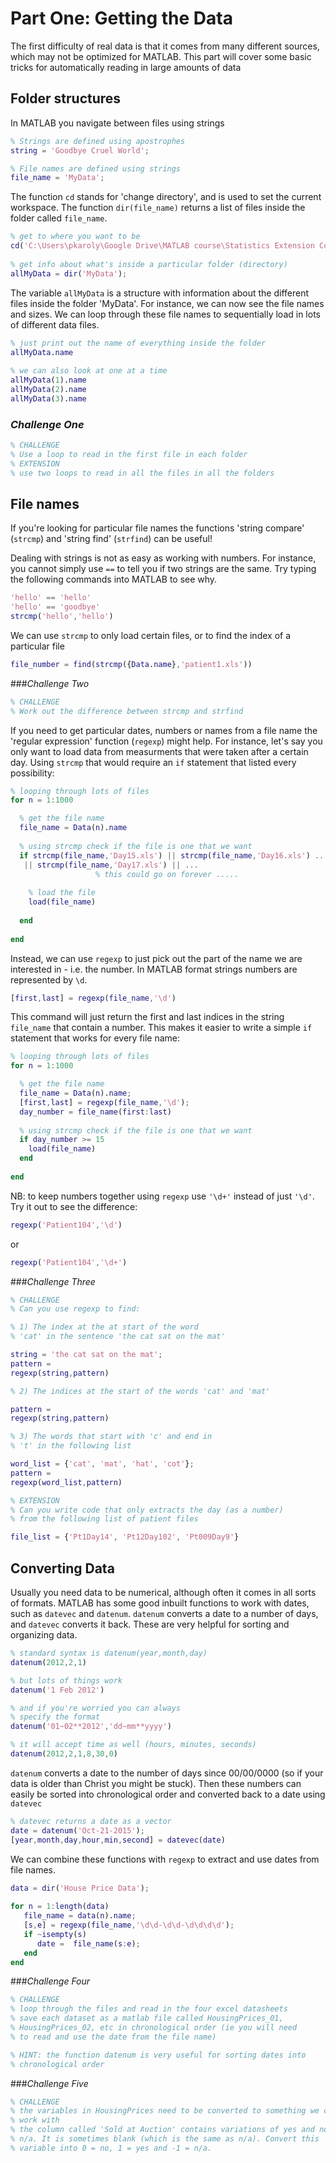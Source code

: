 # Part One: Getting the Data
 The first difficulty of real data is that it comes from many different sources, which may not be optimized for MATLAB. This part will cover some basic tricks for automatically reading in large amounts of data

## Folder structures
In MATLAB you navigate between files using strings

```Matlab
% Strings are defined using apostrophes
string = 'Goodbye Cruel World';

% File names are defined using strings
file_name = 'MyData';
```

The function `cd` stands for 'change directory', and is used to set the current workspace. 
The function `dir(file_name)` returns a list of files inside the folder called `file_name`.

```Matlab 
% get to where you want to be
cd('C:\Users\pkaroly\Google Drive\MATLAB course\Statistics Extension Course');
 
% get info about what's inside a particular folder (directory)
allMyData = dir('MyData');
```

The variable `allMyData` is a structure with information about the different files inside the folder 'MyData'. For instance, we can now see the file names and sizes. We can loop through these file names to sequentially load in lots of different data files.

```Matlab 
% just print out the name of everything inside the folder
allMyData.name
 
% we can also look at one at a time
allMyData(1).name
allMyData(2).name
allMyData(3).name
```


### *Challenge One*
```Matlab 
% CHALLENGE
% Use a loop to read in the first file in each folder
% EXTENSION
% use two loops to read in all the files in all the folders
```


## File names

If you're looking for particular file names the functions 'string compare' (`strcmp`) and 'string find' (`strfind`) can be useful!

Dealing with strings is not as easy as working with numbers. For instance, you cannot simply use `==` to tell you if two strings are the same. Try typing the following commands into MATLAB to see why.

```Matlab
'hello' == 'hello'
'hello' == 'goodbye'
strcmp('hello','hello')
```

We can use `strcmp` to only load certain files, or to find the index of a particular file
```Matlab
file_number = find(strcmp({Data.name},'patient1.xls'))
```


###*Challenge Two*
``` matlab
% CHALLENGE
% Work out the difference between strcmp and strfind
```

If you need to get particular dates, numbers or names from a file name the 'regular expression' function (`regexp`) might help. For instance, let's say you only want to load data from measurments that were taken after a certain day. Using `strcmp` that would require an `if` statement that listed every possibility:


```Matlab
% looping through lots of files
for n = 1:1000

  % get the file name
  file_name = Data(n).name
  
  % using strcmp check if the file is one that we want
  if strcmp(file_name,'Day15.xls') || strcmp(file_name,'Day16.xls') ...
   || strcmp(file_name,'Day17.xls') || ... 
                   % this could go on forever .....
    
    % load the file
    load(file_name)
    
  end
  
end
```

Instead, we can use `regexp` to just pick out the part of the name we are interested in  - i.e. the number. In MATLAB format strings numbers are represented by `\d`.
```Matlab
[first,last] = regexp(file_name,'\d')
```
This command will just return the first and last indices in the string `file_name` that contain a number. This makes it easier to write a simple `if` statement that works for every file name:

```Matlab
% looping through lots of files
for n = 1:1000

  % get the file name
  file_name = Data(n).name;
  [first,last] = regexp(file_name,'\d');
  day_number = file_name(first:last)
  
  % using strcmp check if the file is one that we want
  if day_number >= 15
    load(file_name)
  end
  
end
```
NB: to keep numbers together using `regexp` use `'\d+'` instead of just `'\d'`. Try it out to see the difference:

```Matlab
regexp('Patient104','\d')
```
 or
```Matlab
regexp('Patient104','\d+')
```

###*Challenge Three*
```Matlab
% CHALLENGE
% Can you use regexp to find:

% 1) The index at the at start of the word
% 'cat' in the sentence 'the cat sat on the mat'

string = 'the cat sat on the mat';
pattern = 
regexp(string,pattern)

% 2) The indices at the start of the words 'cat' and 'mat'

pattern = 
regexp(string,pattern)

% 3) The words that start with 'c' and end in 
% 't' in the following list

word_list = {'cat', 'mat', 'hat', 'cot'};
pattern = 
regexp(word_list,pattern)

% EXTENSION
% Can you write code that only extracts the day (as a number)
% from the following list of patient files

file_list = {'Pt1Day14', 'Pt12Day102', 'Pt009Day9'}
```

## Converting Data

Usually you need data to be numerical, although often it comes in all sorts of formats. MATLAB has some good inbuilt functions to work with dates, such as `datevec` and `datenum`. `datenum` converts a date to a number of days, and `datevec` converts it back. These are very helpful for sorting and organizing data.

```Matlab
% standard syntax is datenum(year,month,day)
datenum(2012,2,1)

% but lots of things work
datenum('1 Feb 2012')

% and if you're worried you can always 
% specify the format
datenum('01~02**2012','dd~mm**yyyy')

% it will accept time as well (hours, minutes, seconds)
datenum(2012,2,1,8,30,0)
```
`datenum` converts a date to the number of days since 00/00/0000 (so if your data is older than Christ you might be stuck). Then these numbers can easily be sorted into chronological order and converted back to a date using `datevec`

```Matlab
% datevec returns a date as a vector
date = datenum('Oct-21-2015');
[year,month,day,hour,min,second] = datevec(date)
```

We can combine these functions with `regexp` to extract and use dates from file names.

```Matlab
data = dir('House Price Data');
 
for n = 1:length(data)
   file_name = data(n).name;
   [s,e] = regexp(file_name,'\d\d-\d\d-\d\d\d\d');
   if ~isempty(s)
      date =  file_name(s:e);
   end
end
```

###*Challenge Four*

```Matlab
% CHALLENGE
% loop through the files and read in the four excel datasheets
% save each dataset as a matlab file called HousingPrices_01,
% HousingPrices_02, etc in chronological order (ie you will need
% to read and use the date from the file name)

% HINT: the function datenum is very useful for sorting dates into
% chronological order
```


###*Challenge Five*
```matlab
% CHALLENGE
% the variables in HousingPrices need to be converted to something we can
% work with
% the column called 'Sold at Auction' contains variations of yes and no and
% n/a. It is sometimes blank (which is the same as n/a). Convert this
% variable into 0 = no, 1 = yes and -1 = n/a.
```